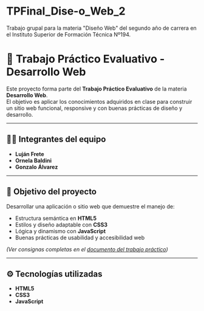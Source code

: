 # TPFinal_Dise-o_Web_2
Trabajo grupal para la materia "Diseño Web" del segundo año de carrera en el Instituto Superior de Formación Técnica Nº194. 

# 🧠 Trabajo Práctico Evaluativo - Desarrollo Web

Este proyecto forma parte del **Trabajo Práctico Evaluativo** de la materia **Desarrollo Web**.  
El objetivo es aplicar los conocimientos adquiridos en clase para construir un sitio web funcional, responsive y con buenas prácticas de diseño y desarrollo.

---

## 👩‍💻 Integrantes del equipo

- **Luján Frete**  
- **Ornela Baldini**  
- **Gonzalo Álvarez**

---

## 🎯 Objetivo del proyecto

Desarrollar una aplicación o sitio web que demuestre el manejo de:
- Estructura semántica en **HTML5**  
- Estilos y diseño adaptable con **CSS3**  
- Lógica y dinamismo con **JavaScript**  
- Buenas prácticas de usabilidad y accesibilidad web  

*(Ver consignas completas en el [documento del trabajo práctico](https://big-chokeberry-46a.notion.site/TRABAJO-PR-CTICO-EVALUATIVO-DESARROLLO-WEB-2966de125311800a9682ee8bf84e175b?pvs=143))*  

---

## ⚙️ Tecnologías utilizadas

- **HTML5**
- **CSS3**
- **JavaScript**
